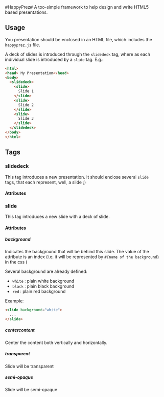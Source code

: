 #HappyPrez#
A too-simple framework to help design and write HTML5 based presentations.

## Usage

You presentation should be enclosed in an HTML file, which includes the `happyprez.js` file.

A deck of slides is introduced through the `slidedeck` tag, where as each individual slide is introduced by
a `slide` tag. E.g.:

```html
<html>
<head> My Presentation</head>
<body>
  <slidedeck>
    <slide>
      Slide 1
    </slide>
    <slide>
      Slide 2
    </slide>
    <slide>
      Slide 3
    </slide>
  </slidedeck>
</body>
</html>
```

## Tags

### slidedeck

This tag introduces a new presentation. It should enclose several `slide` tags, that each represent, well, a slide ;)

#### Attributes

### slide

This tag introduces a new slide with a deck of slide.

#### Attributes

##### background

Indicates the background that will be behind this slide. The value of the attribute is an index (i.e. it will be represented by `#{name of the background}` in the css )

Several background are already defined:

* `white` : plain white background
* `black` : plain black background
* `red` : plain red background

Example:

```html
<slide background="white">
  ...
</slide>
```

##### centercontent

Center the content both vertically and horizontally.


##### transparent

Slide will be transparent

##### semi-opaque

Slide will be semi-opaque
